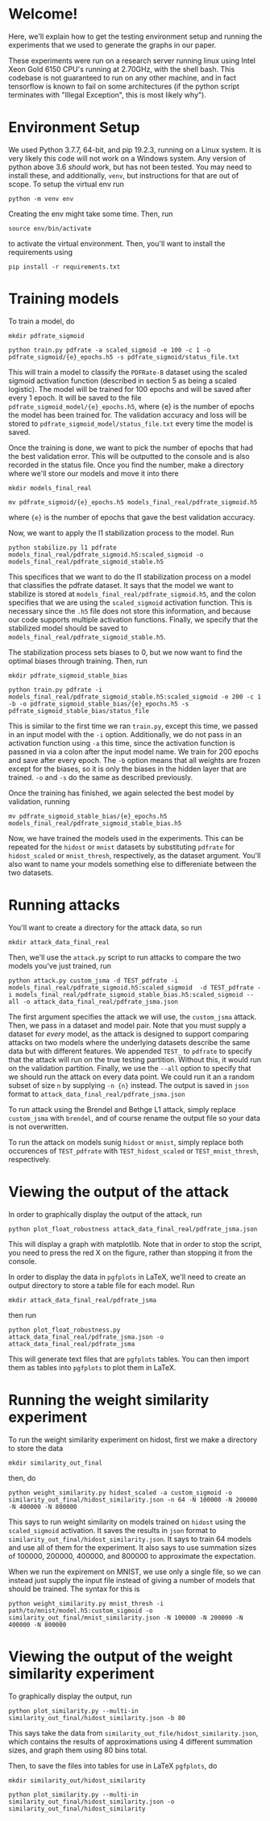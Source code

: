 # Welcome!
Here, we'll explain how to get the testing environment setup and running the experiments that we used to generate the graphs in our paper.

These experiments were run on a research server running linux using Intel Xeon Gold 6150 CPU's running at 2.70GHz, with the shell bash.
This codebase is not guaranteed to run on
any other machine, and in fact tensorflow is known to fail on some architectures (if the python script terminates with "Illegal Exception", this
is most likely why").

# Environment Setup
We used Python 3.7.7, 64-bit, and pip 19.2.3, running on a Linux system. It is very likely this code will not work on a Windows system.
Any version of python above 3.6 _should_ work, but has not been tested. You may need to install these, and
additionally, `venv`, but instructions for that are out of scope.
To setup the virtual env run

`python -m venv env`

Creating the env might take some time. Then, run

`source env/bin/activate`

to activate the virtual environment. Then, you'll want to install the requirements using

`pip install -r requirements.txt`

# Training models
To train a model, do

`mkdir pdfrate_sigmoid`

`python train.py pdfrate -a scaled_sigmoid -e 100 -c 1 -o pdfrate_sigmoid/{e}_epochs.h5 -s pdfrate_sigmoid/status_file.txt`

This will train a model to classify the `PDFRate-B` dataset using the scaled sigmoid activation function (described in section 5 as being a scaled logistic).
The model will be trained for 100 epochs and will be saved after every 1 epoch. It will be saved to the file `pdfrate_sigmoid_model/{e}_epochs.h5`, where {e}
is the number of epochs the model has been trained for. The validation accuracy and loss will be stored to `pdfrate_sigmoid_model/status_file.txt` every
time the model is saved.

Once the training is done, we want to pick the number of epochs that had the best validation error. This will be outputted to the console and is
also recorded in the status file. Once you find the number, make a directory where we'll store our models and move it into there

`mkdir models_final_real`

`mv pdfrate_sigmoid/{e}_epochs.h5 models_final_real/pdfrate_sigmoid.h5`

where `{e}` is the number of epochs that gave the best validation accuracy.

Now, we want to apply the l1 stabilization process to the model. Run

`python stabilize.py l1 pdfrate models_final_real/pdfrate_sigmoid.h5:scaled_sigmoid -o models_final_real/pdfrate_sigmoid_stable.h5`

This specifices that we want to do the l1 stabilization process on a model that classifies the pdfrate dataset. It says that the model we want to stabilize is stored at
`models_final_real/pdfrate_sigmoid.h5`, and the colon specifies that we are using the `scaled_sigmoid` activation function. This is necessary since the `.h5` file
does not store this information, and because our code supports multiple activation functions. Finally, we specify that the stabilized model should be saved to
`models_final_real/pdfrate_sigmoid_stable.h5`.

The stabilization process sets biases to 0, but we now want to find the optimal biases through training. Then, run

`mkdir pdfrate_sigmoid_stable_bias`

`python train.py pdfrate -i models_final_real/pdfrate_sigmoid_stable.h5:scaled_sigmoid -e 200 -c 1 -b -o pdfrate_sigmoid_stable_bias/{e}_epochs.h5 -s pdfrate_sigmoid_stable_bias/status_file`

This is similar to the first time we ran `train.py`, except this time, we passed in an input model with the `-i` option. Additionally, we do not pass in an activation
function using `-a` this time, since the activation function is passned in via a colon after the input model name. We train for 200 epochs and save after every epoch. The `-b` option means that all weights are frozen except for the biases, so it is only the biases in the hidden layer that are trained. `-o` and `-s` do the same as described previously.

Once the training has finished, we again selected the best model by validation, running

`mv pdfrate_sigmoid_stable_bias/{e}_epochs.h5 models_final_real/pdfrate_sigmoid_stable_bias.h5`

Now, we have trained the models used in the experiments. This can be repeated for the `hidost` or `mnist` datasets by substituting `pdfrate` for
`hidost_scaled` or `mnist_thresh`, respectively, as the dataset argument.
You'll also want to name your models something else to differeniate between the two datasets.

# Running attacks

You'll want to create a directory for the attack data, so run

`mkdir attack_data_final_real`

Then, we'll use the `attack.py` script to run attacks to compare the two models you've just trained, run

`python attack.py custom_jsma
-d TEST_pdfrate -i models_final_real/pdfrate_sigmoid.h5:scaled_sigmoid 
-d TEST_pdfrate -i models_final_real/pdfrate_sigmoid_stable_bias.h5:scaled_sigmoid
--all -o attack_data_final_real/pdfrate_jsma.json` 

The first argument specifies the attack we will use, the `custom_jsma` attack. Then, we pass in a dataset and model pair. Note that you must supply
a dataset for *every* model, as the attack is designed to support comparing attacks on two models where the underlying datasets describe the same data
but with different features. We appended `TEST_` to `pdfrate` to specify that the attack will run on the true testing partition.
Without this, it would run on the validation partition. Finally, we use the `--all` option to specify that we should run the attack on every data point.
We could run it an a random subset of size `n` by supplying `-n {n}` instead. The output is saved in `json` format to `attack_data_final_real/pdfrate_jsma.json`

To run attack using the Brendel and Bethge L1 attack, simply replace `custom_jsma` with `brendel`, and of course rename the output file so your data is not overwritten.

To run the attack on models sunig `hidost` or `mnist`, simply replace both occurences of `TEST_pdfrate` with `TEST_hidost_scaled` or `TEST_mnist_thresh`, respectively.

# Viewing the output of the attack

In order to graphically display the output of the attack, run

`python plot_float_robustness attack_data_final_real/pdfrate_jsma.json`

This will display a graph with matplotlib. Note that in order to stop the script, you need to press the red X on the figure, rather than stopping it from the console.

In order to display the data in `pgfplots` in LaTeX, we'll need to create an output directory to store a table file for each model. Run

`mkdir attack_data_final_real/pdfrate_jsma`

then run

`python plot_float_robustness.py attack_data_final_real/pdfrate_jsma.json -o attack_data_final_real/pdfrate_jsma`

This will generate text files that are `pgfplots` tables. You can then import them as tables into `pgfplots` to plot them in LaTeX.

# Running the weight similarity experiment

To run the weight similarity experiment on hidost, first we make a directory to store the data

`mkdir similarity_out_final`

then, do

`python weight_similarity.py hidost_scaled -a custom_sigmoid -o similarity_out_final/hidost_similarity.json -n 64 -N 100000 -N 200000 -N 400000 -N 800000`

This says to run weight similarity on models trained on `hidost` using the `scaled_sigmoid` activation. It saves the results in `json` format to `similarity_out_final/hidost_similarity.json`. It says to train 64 models and use all of them for the experiment. It also says to use summation sizes of 100000, 200000, 400000, and 800000 to approximate the expectation.

When we run the expirement on MNIST, we use only a single file, so we can instead just supply the input file instead of giving a number of models that should be trained. The syntax for this is

`python weight_similarity.py mnist_thresh -i path/to/mnist/model.h5:custom_sigmoid -o similarity_out_final/mnist_similarity.json -N 100000 -N 200000 -N 400000 -N 800000`

# Viewing the output of the weight similarity experiment

To graphically display the output, run

`python plot_similarity.py --multi-in similarity_out_final/hidost_similarity.json -b 80`

This says take the data from `similarity_out_file/hidost_similarity.json`, which contains the results of approximations using 4 different summation sizes,
and graph them using 80 bins total.

Then, to save the files into tables for use in LaTeX `pgfplots`, do

`mkdir similarity_out/hidost_similarity`

`python plot_similarity.py --multi-in similarity_out_final/hidost_similarity.json -o similarity_out_final/hidost_similarity`













